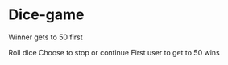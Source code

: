 # Dice-game

Winner gets to 50 first

Roll dice
Choose to stop or continue
First user to get to 50 wins
